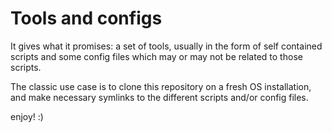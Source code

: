 # Tools and configs
It gives what it promises: a set of tools, usually in the form of self contained scripts and some config files which may or may not be related to those scripts.

The classic use case is to clone this repository on a fresh OS installation, and make necessary symlinks to the different scripts and/or config files.

enjoy! :)
